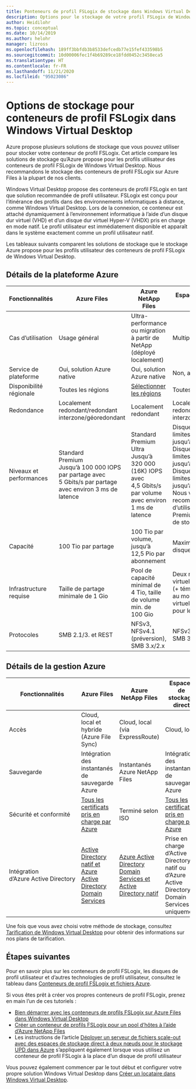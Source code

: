 ```yaml
---
title: Ponteneurs de profil FSLogix de stockage dans Windows Virtual Desktop - Azure
description: Options pour le stockage de votre profil FSLogix de Windows Virtual Desktop dans le stockage Azure.
author: Heidilohr
ms.topic: conceptual
ms.date: 10/14/2019
ms.author: helohr
manager: lizross
ms.openlocfilehash: 189ff3bbfdb3b8533defcedb77e15fef433598b5
ms.sourcegitcommit: 10d00006fec1f4b69289ce18fdd0452c3458eca5
ms.translationtype: HT
ms.contentlocale: fr-FR
ms.lasthandoff: 11/21/2020
ms.locfileid: "95023086"
---
```

# <a name="storage-options-for-fslogix-profile-containers-in-windows-virtual-desktop"></a>Options de stockage pour conteneurs de profil FSLogix dans Windows Virtual Desktop

Azure propose plusieurs solutions de stockage que vous pouvez utiliser pour stocker votre conteneur de profil FSLogix. Cet article compare les solutions de stockage qu’Azure propose pour les profils utilisateur des conteneurs de profil FSLogix de Windows Virtual Desktop. Nous recommandons le stockage des conteneurs de profil FSLogix sur Azure Files à la plupart de nos clients.

Windows Virtual Desktop propose des conteneurs de profil FSLogix en tant que solution recommandée de profil utilisateur. FSLogix est conçu pour l’itinérance des profils dans des environnements informatiques à distance, comme Windows Virtual Desktop. Lors de la connexion, ce conteneur est attaché dynamiquement à l’environnement informatique à l’aide d’un disque dur virtuel (VHD) et d’un disque dur virtuel Hyper-V (VHDX) pris en charge en mode natif. Le profil utilisateur est immédiatement disponible et apparaît dans le système exactement comme un profil utilisateur natif.

Les tableaux suivants comparent les solutions de stockage que le stockage Azure propose pour les profils utilisateur des conteneurs de profil FSLogix de Windows Virtual Desktop.

## <a name="azure-platform-details"></a>Détails de la plateforme Azure

|Fonctionnalités|Azure Files|Azure NetApp Files|Espaces de stockage direct|
|--------|-----------|------------------|---------------------|
|Cas d’utilisation|Usage général|Ultra-performance ou migration à partir de NetApp (déployé localement)|Multiplateforme|
|Service de plateforme|Oui, solution Azure native|Oui, solution Azure native|Non, auto-managé|
|Disponibilité régionale|Toutes les régions|[Sélectionner les régions](https://azure.microsoft.com/global-infrastructure/services/?products=netapp&regions=all)|Toutes les régions|
|Redondance|Localement redondant/redondant interzone/géoredondant|Localement redondant|Localement redondant/redondant interzone/géoredondant|
|Niveaux et performances|Standard<br>Premium<br>Jusqu’à 100 000 IOPS par partage avec 5 Gbits/s par partage avec environ 3 ms de latence|Standard<br>Premium<br>Ultra<br>Jusqu’à 320 000 (16K) IOPS avec 4,5 Gbits/s par volume avec environ 1 ms de latence|Disque dur Standard : limites par disque jusqu’à 500 IOPS<br>Disque SSD Standard : limites par disque jusqu’à 4 000 IOPS<br>Disque SSD Premium : limites par disque jusqu’à 20 000 IOPS<br>Nous vous recommandons d’utiliser des disques Premium pour espaces de stockage direct|
|Capacité|100 Tio par partage|100 Tio par volume, jusqu’à 12,5 Pio par abonnement|Maximum de 32 Tio par disque|
|Infrastructure requise|Taille de partage minimale de 1 Gio|Pool de capacité minimal de 4 Tio, taille de volume min. de 100 Gio|Deux machines virtuelles sur Azure IaaS (+ témoin de cloud) ou au moins trois machines virtuelles sans coûts pour les disques|
|Protocoles|SMB 2.1/3. et REST|NFSv3, NFSv4.1 (préversion), SMB 3.x/2.x|NFSv3, NFSv4.1, SMB 3.1|

## <a name="azure-management-details"></a>Détails de la gestion Azure

|Fonctionnalités|Azure Files|Azure NetApp Files|Espaces de stockage direct|
|--------|-----------|------------------|---------------------|
|Accès|Cloud, local et hybride (Azure File Sync)|Cloud, local (via ExpressRoute)|Cloud, local|
|Sauvegarde|Intégration des instantanés de sauvegarde Azure|Instantanés Azure NetApp Files|Intégration des instantanés de sauvegarde Azure|
|Sécurité et conformité|[Tous les certificats pris en charge par Azure](https://www.microsoft.com/trustcenter/compliance/complianceofferings)|Terminé selon ISO|[Tous les certificats pris en charge par Azure](https://www.microsoft.com/trustcenter/compliance/complianceofferings)|
|Intégration d’Azure Active Directory|[Active Directory natif et Azure Active Directory Domain Services](../storage/files/storage-files-active-directory-overview.md)|[Azure Active Directory Domain Services et Active Directory natif](../azure-netapp-files/azure-netapp-files-faqs.md#does-azure-netapp-files-support-azure-active-directory)|Prise en charge d’Active Directory natif ou d’Azure Active Directory Domain Services uniquement|

Une fois que vous avez choisi votre méthode de stockage, consultez [Tarification de Windows Virtual Desktop](https://azure.microsoft.com/pricing/details/virtual-desktop/) pour obtenir des informations sur nos plans de tarification.

## <a name="next-steps"></a>Étapes suivantes

Pour en savoir plus sur les conteneurs de profil FSLogix, les disques de profil utilisateur et d’autres technologies de profil utilisateur, consultez le tableau dans [Conteneurs de profil FSLogix et fichiers Azure](fslogix-containers-azure-files.md).

Si vous êtes prêt à créer vos propres conteneurs de profil FSLogix, prenez en main l’un de ces tutoriels :

- [Bien démarrer avec les conteneurs de profils FSLogix sur Azure Files dans Windows Virtual Desktop](create-file-share.md)
- [Créer un conteneur de profils FSLogix pour un pool d’hôtes à l’aide d’Azure NetApp Files](create-fslogix-profile-container.md)
- Les instructions de l’article [Déployer un serveur de fichiers scale-out avec des espaces de stockage direct à deux nœuds pour le stockage UPD dans Azure](/windows-server/remote/remote-desktop-services/rds-storage-spaces-direct-deployment/) s’appliquent également lorsque vous utilisez un conteneur de profil FSLogix à la place d’un disque de profil utilisateur

Vous pouvez également commencer par le tout début et configurer votre propre solution Windows Virtual Desktop dans [Créer un locataire dans Windows Virtual Desktop](./virtual-desktop-fall-2019/tenant-setup-azure-active-directory.md).